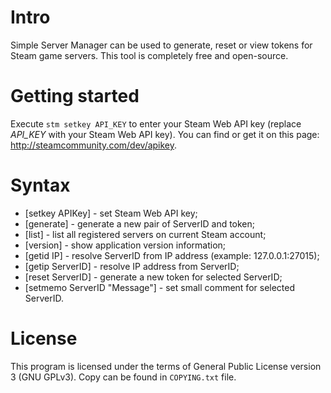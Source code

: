 Intro
===
Simple Server Manager can be used to generate, reset or view tokens for Steam game servers. This tool is completely free and open-source.

Getting started
===
Execute `stm setkey API_KEY` to enter your Steam Web API key (replace *API_KEY* with your Steam Web API key). You can find or get it on this page: http://steamcommunity.com/dev/apikey.

Syntax
===
 * [setkey APIKey] - set Steam Web API key;
 * [generate] - generate a new pair of ServerID and token;
 * [list] - list all registered servers on current Steam account;
 * [version] - show application version information;
 * [getid IP] - resolve ServerID from IP address (example: 127.0.0.1:27015);
 * [getip ServerID] - resolve IP address from ServerID;
 * [reset ServerID] - generate a new token for selected ServerID;
 * [setmemo ServerID "Message"] - set small comment for selected ServerID.

License
===
This program is licensed under the terms of General Public License version 3 (GNU GPLv3). Copy can be found in `COPYING.txt` file.
